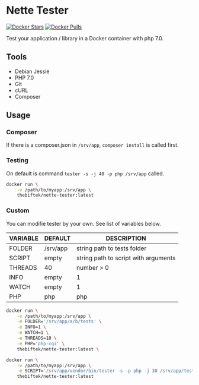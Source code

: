 # Nette Tester

[![Docker Stars](https://img.shields.io/docker/stars/kubiq/nette-tester.svg?style=flat)](https://hub.docker.com/r/thebiftek/nette-tester/)
[![Docker Pulls](https://img.shields.io/docker/pulls/kubiq/nette-tester.svg?style=flat)](https://hub.docker.com/r/thebiftek/nette-tester/)

Test your application / library in a Docker container with php 7.0.

## Tools

- Debian Jessie
- PHP 7.0
- Git
- cURL
- Composer

## Usage

### Composer

If there is a composer.json in `/srv/app`, `composer install` is called first.

### Testing

On default is command `tester -s -j 40 -p php /srv/app` called.

```sh
docker run \
    -v /path/to/myapp:/srv/app \
    thebiftek/nette-tester:latest
```

### Custom

You can modifie tester by your own. See list of variables below.

| VARIABLE  | DEFAULT   | DESCRIPTION                           |
|---------- |---------- |-------------------------------------- |
| FOLDER    | /srv/app  | string path to tests folder           |
| SCRIPT    | empty     | string path to script with arguments  |
| THREADS   | 40        | number > 0                            |
| INFO      | empty     | 1                                     |
| WATCH     | empty     | 1                                     |
| PHP       | php       | php|php-cgi                           |

```sh
docker run \
    -v /path/to/myapp:/srv/app \
    -e FOLDER='/srv/app/a/b/tests' \
    -e INFO=1 \
    -e WATCH=1 \
    -e THREADS=10 \
    -e PHP='php-cgi' \
    thebiftek/nette-tester:latest \
```

```sh
docker run \
    -v /path/to/myapp:/srv/app \
    -e SCRIPT='/srv/app/vendor/bin/tester -s -p php -j 30 /srv/app/tests' \
    thebiftek/nette-tester:latest
```

